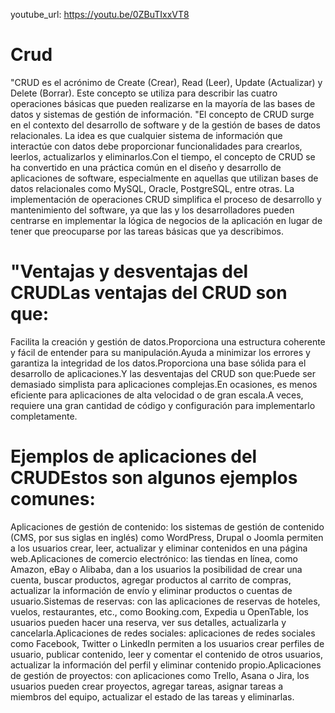 youtube_url: https://youtu.be/0ZBuTIxxVT8

# Crud

"CRUD es el acrónimo de Create (Crear), Read (Leer), Update (Actualizar) y Delete (Borrar). Este concepto se utiliza para describir las cuatro operaciones básicas que pueden realizarse en la mayoría de las bases de datos y sistemas de gestión de información.
"El concepto de CRUD surge en el contexto del desarrollo de software y de la gestión de bases de datos relacionales. La idea es que cualquier sistema de información que interactúe con datos debe proporcionar funcionalidades para crearlos, leerlos, actualizarlos y eliminarlos.Con el tiempo, el concepto de CRUD se ha convertido en una práctica común en el diseño y desarrollo de aplicaciones de software, especialmente en aquellas que utilizan bases de datos relacionales como MySQL, Oracle, PostgreSQL, entre otras. La implementación de operaciones CRUD simplifica el proceso de desarrollo y mantenimiento del software, ya que las y los desarrolladores pueden centrarse en implementar la lógica de negocios de la aplicación en lugar de tener que preocuparse por las tareas básicas que ya describimos.

# "Ventajas y desventajas del CRUDLas ventajas del CRUD son que:

Facilita la creación y gestión de datos.Proporciona una estructura coherente y fácil de entender para su manipulación.Ayuda a minimizar los errores y garantiza la integridad de los datos.Proporciona una base sólida para el desarrollo de aplicaciones.Y las desventajas del CRUD son que:Puede ser demasiado simplista para aplicaciones complejas.En ocasiones, es menos eficiente para aplicaciones de alta velocidad o de gran escala.A veces, requiere una gran cantidad de código y configuración para implementarlo completamente.

# Ejemplos de aplicaciones del CRUDEstos son algunos ejemplos comunes:

Aplicaciones de gestión de contenido: los sistemas de gestión de contenido (CMS, por sus siglas en inglés) como WordPress, Drupal o Joomla permiten a los usuarios crear, leer, actualizar y eliminar contenidos en una página web.Aplicaciones de comercio electrónico: las tiendas en línea, como Amazon, eBay o Alibaba, dan a los usuarios la posibilidad de crear una cuenta, buscar productos, agregar productos al carrito de compras, actualizar la información de envío y eliminar productos o cuentas de usuario.Sistemas de reservas: con las aplicaciones de reservas de hoteles, vuelos, restaurantes, etc., como Booking.com, Expedia u OpenTable, los usuarios pueden hacer una reserva, ver sus detalles, actualizarla y cancelarla.Aplicaciones de redes sociales: aplicaciones de redes sociales como Facebook, Twitter o LinkedIn permiten a los usuarios crear perfiles de usuario, publicar contenido, leer y comentar el contenido de otros usuarios, actualizar la información del perfil y eliminar contenido propio.Aplicaciones de gestión de proyectos: con aplicaciones como Trello, Asana o Jira, los usuarios pueden crear proyectos, agregar tareas, asignar tareas a miembros del equipo, actualizar el estado de las tareas y eliminarlas.